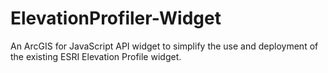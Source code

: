 # ElevationProfiler-Widget
An ArcGIS for JavaScript API widget to simplify the use and deployment of the existing ESRI Elevation Profile widget.
